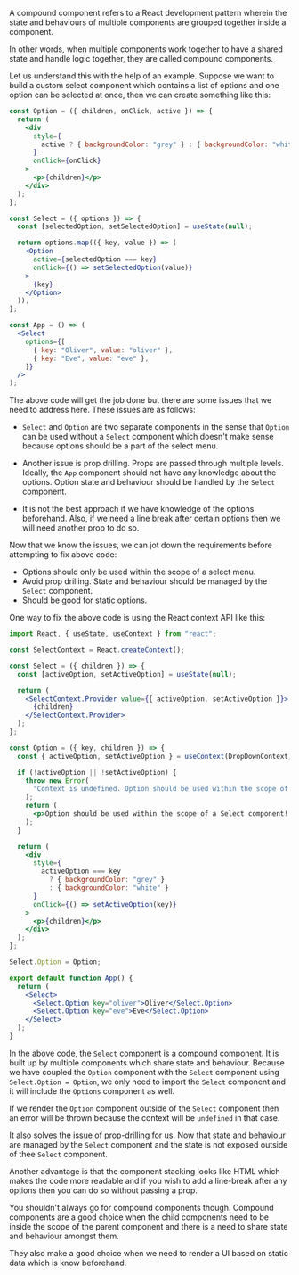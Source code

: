 A compound component refers to a React development pattern wherein the state and
behaviours of multiple components are grouped together inside a component.

In other words, when multiple components work together to have a shared state
and handle logic together, they are called compound components.

Let us understand this with the help of an example. Suppose we want to build a
custom select component which contains a list of options and one option can be
selected at once, then we can create something like this:

```jsx
const Option = ({ children, onClick, active }) => {
  return (
    <div
      style={
        active ? { backgroundColor: "grey" } : { backgroundColor: "white" }
      }
      onClick={onClick}
    >
      <p>{children}</p>
    </div>
  );
};

const Select = ({ options }) => {
  const [selectedOption, setSelectedOption] = useState(null);

  return options.map(({ key, value }) => (
    <Option
      active={selectedOption === key}
      onClick={() => setSelectedOption(value)}
    >
      {key}
    </Option>
  ));
};

const App = () => (
  <Select
    options={[
      { key: "Oliver", value: "oliver" },
      { key: "Eve", value: "eve" },
    ]}
  />
);
```

The above code will get the job done but there are some issues that we need to
address here. These issues are as follows:

- `Select` and `Option` are two separate components in the sense that `Option`
  can be used without a `Select` component which doesn't make sense because
  options should be a part of the select menu.

- Another issue is prop drilling. Props are passed through multiple levels.
  Ideally, the `App` component should not have any knowledge about the options.
  Option state and behaviour should be handled by the `Select` component.

- It is not the best approach if we have knowledge of the options beforehand.
  Also, if we need a line break after certain options then we will need another
  prop to do so.

Now that we know the issues, we can jot down the requirements before attempting
to fix above code:

- Options should only be used within the scope of a select menu.
- Avoid prop drilling. State and behaviour should be managed by the `Select`
  component.
- Should be good for static options.

One way to fix the above code is using the React context API like this:

```jsx
import React, { useState, useContext } from "react";

const SelectContext = React.createContext();

const Select = ({ children }) => {
  const [activeOption, setActiveOption] = useState(null);

  return (
    <SelectContext.Provider value={{ activeOption, setActiveOption }}>
      {children}
    </SelectContext.Provider>
  );
};

const Option = ({ key, children }) => {
  const { activeOption, setActiveOption } = useContext(DropDownContext);

  if (!activeOption || !setActiveOption) {
    throw new Error(
      "Context is undefined. Option should be used within the scope of a Select component!!"
    );
    return (
      <p>Option should be used within the scope of a Select component!!</p>
    );
  }

  return (
    <div
      style={
        activeOption === key
          ? { backgroundColor: "grey" }
          : { backgroundColor: "white" }
      }
      onClick={() => setActiveOption(key)}
    >
      <p>{children}</p>
    </div>
  );
};

Select.Option = Option;

export default function App() {
  return (
    <Select>
      <Select.Option key="oliver">Oliver</Select.Option>
      <Select.Option key="eve">Eve</Select.Option>
    </Select>
  );
}
```

In the above code, the `Select` component is a compound component. It is built
up by multiple components which share state and behaviour. Because we have
coupled the `Option` component with the `Select` component using
`Select.Option = Option`, we only need to import the `Select` component and it
will include the `Options` component as well.

If we render the `Option` component outside of the `Select` component then an
error will be thrown because the context will be `undefined` in that case.

It also solves the issue of prop-drilling for us. Now that state and behaviour
are managed by the `Select` component and the state is not exposed outside of
thee `Select` component.

Another advantage is that the component stacking looks like HTML which makes the
code more readable and if you wish to add a line-break after any options then
you can do so without passing a prop.

You shouldn't always go for compound components though. Compound components are
a good choice when the child components need to be inside the scope of the
parent component and there is a need to share state and behaviour amongst them.

They also make a good choice when we need to render a UI based on static data
which is know beforehand.
